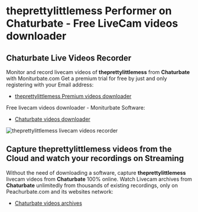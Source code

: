 # theprettylittlemess Performer on Chaturbate - Free LiveCam videos downloader

## Chaturbate Live Videos Recorder

Monitor and record livecam videos of **theprettylittlemess** from **Chaturbate** with Moniturbate.com
Get a premium trial for free by just and only registering with your Email address:
* [theprettylittlemess Premium videos downloader](https://moniturbate.com/request-demo-licence-key.html)

Free livecam videos downloader - Moniturbate Software:
* [Chaturbate videos downloader](https://moniturbate.com/moniturbate-download-software.html)

![theprettylittlemess livecam videos recorder](https://peachurnet.com/templates/moniturbate-software.png)


## Capture theprettylittlemess videos from the Cloud and watch your recordings on Streaming

Without the need of downloading a software, capture **theprettylittlemess** livecam videos from **Chaturbate** 100% online.
Watch Livecam archives from **Chaturbate** unlimitedly from thousands of existing recordings, only on Peachurbate.com and its websites network:
* [Chaturbate videos archives](https://peachurnet.com/)